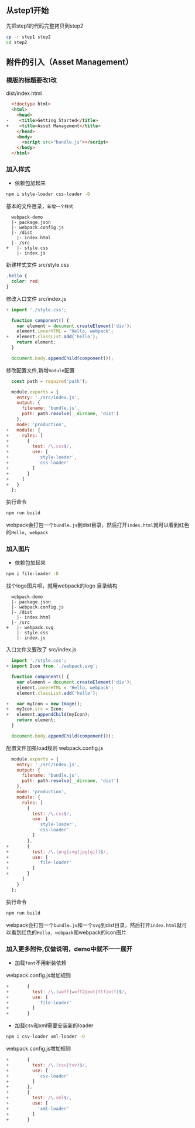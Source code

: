 ## 从step1开始
先把step1的代码完整拷贝到step2

```bash
cp -r step1 step2
cd step2
```

## 附件的引入（Asset Management）

### 模版的标题要改1改

dist/index.html
```html
  <!doctype html>
  <html>
    <head>
-    <title>Getting Started</title>
+    <title>Asset Management</title>
    </head>
    <body>
      <script src="bundle.js"></script>
    </body>
  </html>
```

### 加入样式
- 依赖包加起来
```bash
npm i style-loader css-loader -D
```

基本的文件目录，`新增一个样式`
```
  webpack-demo
  |- package.json
  |- webpack.config.js
  |- /dist
    |- index.html
  |- /src
+   |- style.css
    |- index.js
```

新建样式文件
src/style.css
```css
.hello {
  color: red;
}
```

修改入口文件
src/index.js
```js
+ import './style.css';

  function component() {
    var element = document.createElement('div');
    element.innerHTML = 'Hello, webpack';
+   element.classList.add('hello');
    return element;
  }

  document.body.appendChild(component());
```

修改配置文件,新增`module`配置

```js
  const path = require('path');

  module.exports = {
    entry: './src/index.js',
    output: {
      filename: 'bundle.js',
      path: path.resolve(__dirname, 'dist')
    },
    mode: 'production',
+   module: {
+     rules: [
+       {
+         test: /\.css$/,
+         use: [
+           'style-loader',
+           'css-loader'
+         ]
+       }
+     ]
+   }
  };
```

执行命令
```bash
npm run build
```
webpack会打包一个`bundle.js`到dist目录，然后打开`index.html`就可以看到红色的`Hello, webpack`

### 加入图片
- 依赖包加起来
```bash
npm i file-loader -D
```

找个logo图片呗，就用webpack的logo
目录结构
```
  webpack-demo
  |- package.json
  |- webpack.config.js
  |- /dist
    |- index.html
  |- /src
+   |- webpack.svg
    |- style.css
    |- index.js
```

入口文件又要改了
src/index.js
```js
  import './style.css';
+ import Icon from './webpack.svg';

  function component() {
    var element = document.createElement('div');
    element.innerHTML = 'Hello, webpack';
    element.classList.add('hello');

+   var myIcon = new Image();
+   myIcon.src = Icon;
+   element.appendChild(myIcon);
    return element;
  }

  document.body.appendChild(component());
```

配置文件加条load规则
webpack.config.js
```js
  module.exports = {
    entry: './src/index.js',
    output: {
      filename: 'bundle.js',
      path: path.resolve(__dirname, 'dist')
    },
    mode: 'production',
    module: {
      rules: [
        {
          test: /\.css$/,
          use: [
            'style-loader',
            'css-loader'
          ]
        },
+       {
+         test: /\.(png|svg|jpg|gif)$/,
+         use: [
+           'file-loader'
+         ]
+       }
      ]
    }
  };
```

执行命令
```bash
npm run build
```
webpack会打包一个`bundle.js`和一个`svg`到dist目录，然后打开`index.html`就可以看到红色的`Hello, webpack`和webpack的icon图片


### 加入更多附件,仅做说明，demo中就不一一展开

- 加载`font`不用新装依赖

webpack.config.js增加规则
```js
+       {
+         test: /\.(woff|woff2|eot|ttf|otf)$/,
+         use: [
+           'file-loader'
+         ]
+       }
```

- 加载csv和xml需要安装新的loader
```bash
npm i csv-loader xml-loader -D
```

webpack.config.js增加规则
```js
+       {
+         test: /\.(csv|tsv)$/,
+         use: [
+           'csv-loader'
+         ]
+       },
+       {
+         test: /\.xml$/,
+         use: [
+           'xml-loader'
+         ]
+       }
```